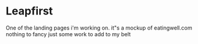 # Leapfirst
One of the landing pages i'm working on.
it"s a mockup of eatingwell.com
nothing to fancy just some work to add to my belt
